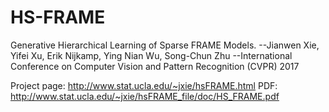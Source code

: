 # HS-FRAME
Generative Hierarchical Learning of Sparse FRAME Models.
--Jianwen Xie, Yifei Xu, Erik Nijkamp, Ying Nian Wu, Song-Chun Zhu
--International Conference on Computer Vision and Pattern Recognition (CVPR) 2017

Project page: http://www.stat.ucla.edu/~jxie/hsFRAME.html
PDF: http://www.stat.ucla.edu/~jxie/hsFRAME_file/doc/HS_FRAME.pdf
